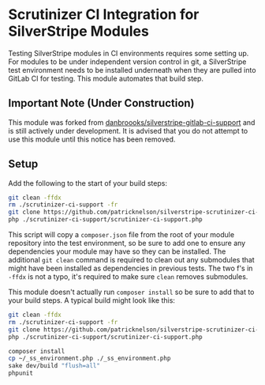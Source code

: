 

# Scrutinizer CI Integration for SilverStripe Modules

Testing SilverStripe modules in CI environments requires some setting up.
For modules to be under independent version control in git, a SilverStripe
test environment needs to be installed underneath when they are pulled
into GitLab CI for testing.  This module automates that build step.

## Important Note (Under Construction) 
This module was forked from [danbroooks/silverstripe-gitlab-ci-support](https://github.com/danbroooks/silverstripe-gitlab-ci-support)
and is still actively under development. It is advised that you do not
attempt to use this module until this notice has been removed. 

## Setup

Add the following to the start of your build steps:

  ```bash
  git clean -ffdx
  rm ./scrutinizer-ci-support -fr
  git clone https://github.com/patricknelson/silverstripe-scrutinizer-ci-support.git ./scrutinizer-ci-support
  php ./scrutinizer-ci-support/scrutinizer-ci-support.php
  ```

This script will copy a `composer.json` file from the root of your module repository into the test environment,
so be sure to add one to ensure any dependencies your module may have so they can be installed.
The additional `git clean` command is required to clean out any submodules that might have been installed as dependencies
in previous tests. The two f's in `-ffdx` is not a typo, it's required to make sure `clean` removes submodules.

This module doesn't actually run `composer install` so be sure to add that to your build steps.
A typical build might look like this:

  ```bash
  git clean -ffdx
  rm ./scrutinizer-ci-support -fr
  git clone https://github.com/patricknelson/silverstripe-scrutinizer-ci-support.git ./scrutinizer-ci-support
  php ./scrutinizer-ci-support/scrutinizer-ci-support.php

  composer install
  cp ~/_ss_environment.php ./_ss_environment.php
  sake dev/build "flush=all"
  phpunit
  ```
